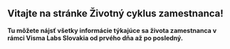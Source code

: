 ## **Vitajte na stránke Životný cyklus zamestnanca!**

**Tu môžete nájsť všetky informácie týkajúce sa života zamestnanca v rámci Visma Labs Slovakia od prvého dňa až po posledný.**